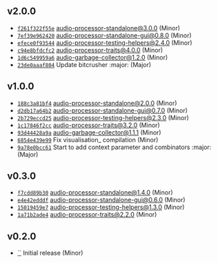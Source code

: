 ## v2.0.0

* [`f261f322f55e`](https://github.com/yamadapc/augmented-audio/commits/f261f322f55e) audio-processor-standalone@3.0.0 (Minor)
* [`7ef39e962420`](https://github.com/yamadapc/augmented-audio/commits/7ef39e962420) audio-processor-standalone-gui@0.8.0 (Minor)
* [`efece0f93544`](https://github.com/yamadapc/augmented-audio/commits/efece0f93544) audio-processor-testing-helpers@2.4.0 (Minor)
* [`c94e8bfdcfc2`](https://github.com/yamadapc/augmented-audio/commits/c94e8bfdcfc2) audio-processor-traits@4.0.0 (Minor)
* [`1d6c549959a6`](https://github.com/yamadapc/augmented-audio/commits/1d6c549959a6) audio-garbage-collector@1.2.0 (Minor)
* [`23de0aaaf804`](https://github.com/yamadapc/augmented-audio/commits/23de0aaaf804) Update bitcrusher :major: (Major)

## v1.0.0

* [`188c3a81bf4`](https://github.com/yamadapc/augmented-audio/commits/188c3a81bf4) audio-processor-standalone@2.0.0 (Minor)
* [`d2db17a64b2`](https://github.com/yamadapc/augmented-audio/commits/d2db17a64b2) audio-processor-standalone-gui@0.7.0 (Minor)
* [`2b729eccd25`](https://github.com/yamadapc/augmented-audio/commits/2b729eccd25) audio-processor-testing-helpers@2.3.0 (Minor)
* [`1c17846f2cc`](https://github.com/yamadapc/augmented-audio/commits/1c17846f2cc) audio-processor-traits@3.2.0 (Minor)
* [`93d44428a9a`](https://github.com/yamadapc/augmented-audio/commits/93d44428a9a) audio-garbage-collector@1.1.1 (Minor)
* [`6854e439e99`](https://github.com/yamadapc/augmented-audio/commits/6854e439e99) Fix visualisation_ compilation (Minor)
* [`9a78e0bcc61`](https://github.com/yamadapc/augmented-audio/commits/9a78e0bcc61) Start to add context parameter and combinators :major: (Major)

## v0.3.0

* [`f7cdd89b30`](https://github.com/yamadapc/augmented-audio/commits/f7cdd89b30) audio-processor-standalone@1.4.0 (Minor)
* [`e4e42edddf`](https://github.com/yamadapc/augmented-audio/commits/e4e42edddf) audio-processor-standalone-gui@0.6.0 (Minor)
* [`15019459e7`](https://github.com/yamadapc/augmented-audio/commits/15019459e7) audio-processor-testing-helpers@1.3.0 (Minor)
* [`1a71b2ade4`](https://github.com/yamadapc/augmented-audio/commits/1a71b2ade4) audio-processor-traits@2.2.0 (Minor)

## v0.2.0

* [``](https://github.com/yamadapc/augmented-audio/commits/) Initial release (Minor)

